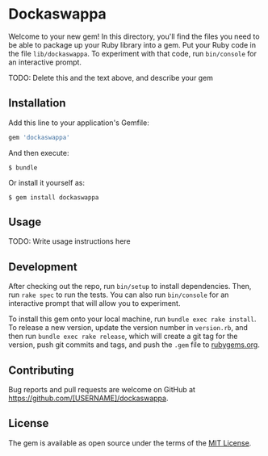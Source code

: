 # Dockaswappa

Welcome to your new gem! In this directory, you'll find the files you need to be able to package up your Ruby library into a gem. Put your Ruby code in the file `lib/dockaswappa`. To experiment with that code, run `bin/console` for an interactive prompt.

TODO: Delete this and the text above, and describe your gem

## Installation

Add this line to your application's Gemfile:

```ruby
gem 'dockaswappa'
```

And then execute:

    $ bundle

Or install it yourself as:

    $ gem install dockaswappa

## Usage

TODO: Write usage instructions here

## Development

After checking out the repo, run `bin/setup` to install dependencies. Then, run `rake spec` to run the tests. You can also run `bin/console` for an interactive prompt that will allow you to experiment.

To install this gem onto your local machine, run `bundle exec rake install`. To release a new version, update the version number in `version.rb`, and then run `bundle exec rake release`, which will create a git tag for the version, push git commits and tags, and push the `.gem` file to [rubygems.org](https://rubygems.org).

## Contributing

Bug reports and pull requests are welcome on GitHub at https://github.com/[USERNAME]/dockaswappa.


## License

The gem is available as open source under the terms of the [MIT License](http://opensource.org/licenses/MIT).

